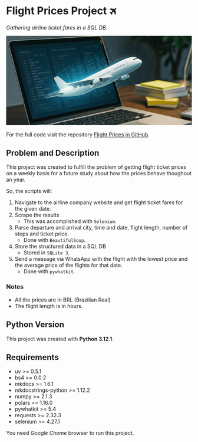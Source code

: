 # Flight Prices Project 🛪
*Gathering airline ticket fares in a SQL DB.*

![](img/flight_fares-wd.jpg)


For the full code visit the repository [Flight Prices in GitHub](https://github.com/gurezende/Flight_Prices).

## Problem and Description

This project was created to fulfill the problem of getting flight ticket prices on a weekly basis for a future study about how the prices behave thoughout an year.

So, the scripts will:

1. Navigate to the airline company website and get flight ticket fares for the given date.
2.  Scrape the results
    * This was accomplished with `Selenium`.    
3. Parse departure and arrival city, time and date, flight length, number of stops and ticket price.
    * Done with `BeautifulSoup`.
4. Store the structured data in a SQL DB
    * Stored in `SQLite 3`.
5. Send a message via WhatsApp with the flight with the lowest price and the average price of the flights for that date.
    * Done with `pywhatkit`.

### Notes

* All the prices are in BRL (Brazilian Real)
* The flight length is in hours.

## Python Version

This project was created with **Python 3.12.1**.

## Requirements

* uv >= 0.5.1
* bs4 >= 0.0.2
* mkdocs >= 1.6.1
* mkdocstrings-python >= 1.12.2
* numpy >= 2.1.3
* polars >= 1.16.0
* pywhatkit >= 5.4
* requests >= 2.32.3
* selenium >= 4.27.1

You need *Google Chome* browser to run this project.
